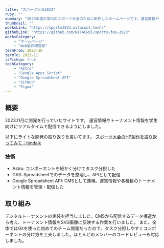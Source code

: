 ```yaml
---
title: "スポーツ大会2023"
ruby: ""
summary: "2023年度の学内のスポーツ大会のために制作したホームページです。運営情報やトーナメント情報を学生向けにリアルタイムで配信します。"
thumbnail: ""
worksLink: "https://sports2023.nitacwpl.tech/"
githubLink: "https://github.com/NITACwpl/sports-fes-2023"
worksCategory:
	- "ホームページ"
	- "Web製作研究部"
termFrom: 2023-10
termTo: 2023-11
isPickup: true
techCategory:
	- "Astro"
	- "Google Apps Script"
	- "Google Spreadsheet API"
	- "GitHub"
	- "Figma"
---
```

## 概要
2023.11月に開発を行っていたサイトです。
運営情報やトーナメント情報を学生向けにリアルタイムで配信できるようにしました。

以下にライトな開発の振り返りを書いてます。
[スポーツ大会のHP製作を振り返ってみて｜timdaik](https://sizu.me/tim_daik/posts/5x0mneu5codr)

### 技術
- Astro: コンポーネントを細かく分けてタスク分担した
- GAS: Spreadsheetでのデータを整理し、APIとして配信
- Google Spreadsheet API: CMSとして運用。運営情報や各種目のトーナメント情報を管理・配信した

## 取り組み
デジタルトーナメントの実装を担当しました。CMSから配信するデータ構造から考え、トーナメント情報をSVG画像に反映する作業を行いました。
また、全体ではGitを使った初めてのチーム開発だったので、タスク分担しやすくコンポーネントの分け方を工夫しました。ほとんどのメンバーのコードレビューも対応しました。
